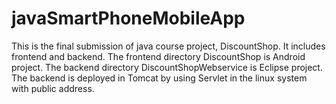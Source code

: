 # javaSmartPhoneMobileApp

This is the final submission of java course project, DiscountShop. It includes frontend and backend. The frontend directory DiscountShop is Android project. The backend directory DiscountShopWebservice is Eclipse project. The backend is deployed in Tomcat by using Servlet in the linux system with public address.





